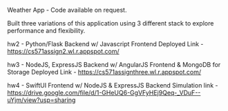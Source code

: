 Weather App - Code available on request. 

Built three variations of this application using 3 different stack to explore performance and flexibility. 

hw2 - Python/Flask Backend w/ Javascript Frontend
Deployed Link - https://cs571assign2.wl.r.appspot.com/

hw3 - NodeJS, ExpressJS Backend w/ AngularJS Frontend & MongoDB for Storage
Deployed Link - https://cs571assignthree.wl.r.appspot.com/

hw4 - SwiftUI Frontend w/ NodeJS & ExpressJS Backend 
Simulation link - https://drive.google.com/file/d/1-GHeUQ6-GgVFyHEj9Qeq-_VDuF--uYjm/view?usp=sharing

